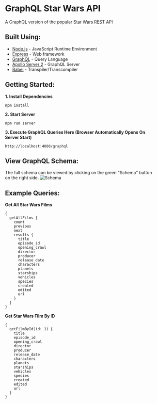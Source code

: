 # GraphQL Star Wars API
A GraphQL version of the popular [Star Wars REST API](https://swapi.co)

## Built Using:
* [Node.js](https://nodejs.org/en) - JavaScript Runtime Environment
* [Express](https://expressjs.com) - Web framework
* [GraphQL](https://graphql.org) - Query Language
* [Apollo Server 2](https://www.apollographql.com/docs/apollo-server) - GraphQL Server
* [Babel](https://babeljs.io) - Transpiler/Transcompiler

## Getting Started:
**1. Install Dependencies**
```
npm install
```

**2. Start Server**
```
npm run server
```

**3. Execute GraphQL Queries Here (Browser Automatically Opens On Server Start)**
```
http://localhost:4000/graphql
```

## View GraphQL Schema:
The full schema can be viewed by clicking on the green "Schema" button on the right side.
![Schema](https://imgur.com/a/XIIOOOd.gif)

## Example Queries:
**Get All Star Wars Films**
```
{
  getAllFilms {
    count
    previous
    next
    results {
      title
      episode_id
      opening_crawl
      director
      producer
      release_date
      characters
      planets
      starships
      vehicles
      species
      created
      edited
      url
    }
  }
}
```


**Get Star Wars Film By ID**
```
{
  getFilmById(id: 1) {
    title
    episode_id
    opening_crawl
    director
    producer
    release_date
    characters 
    planets 
    starships
    vehicles
    species
    created
    edited
    url
  }
}
```
